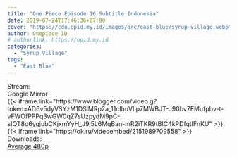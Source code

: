```yaml
---
title: "One Piece Episode 16 Subtitle Indonesia"
date: 2019-07-24T17:46:36+07:00
cover: "https://cdn.opid.my.id/images/arc/east-blue/syrup-village.webp" # Optional, cover
author: Onepiece ID
# authorlink: https://opid.my.id
categories:
  - "Syrup Village"
tags:
  - "East Blue"
---
```

<div class="ui menu violet borderless inverted">
  <div class="header item active">
        Stream:
    </div>
  <a class="active item" data-tab="google">
    <i class="google drive icon"></i> Google
  </a>
  <a class="item nounderline" data-tab="mirror">
    <i class="odnoklassniki icon"></i> Mirror
  </a>
</div>
<div class="ui bottom attached tab segment active" style="border:0 !important;" data-tab="google">
  {{< iframe link="https://www.blogger.com/video.g?token=AD6v5dyVSYzM1DSlMRp2a_11cIhuVIIp7MWBJT-J90bv7FMufpbv-t-vFWOfPPPq3wGW0qZ7sUzpydM9pC-sIQT8d6ygjubCKjxmYyH_J9j5L6MqBan-mR2iTKR9tBIC4kPDfqtIFnKU" >}}
</div>
<div class="ui bottom attached tab segment" style="border:0 !important;" data-tab="mirror">
  {{< iframe link="https://ok.ru/videoembed/2151989709558" >}}
</div>
<div class="ui menu violet borderless inverted">
  <div class="header item active">
        Downloads:
    </div>
  <a class="item nounderline" href="https://ouo.io/Ejb1SI" target="_blank" rel="dofollow"><i class="google drive icon"></i>
    Average 480p</a>
</div>